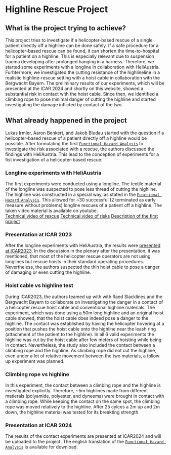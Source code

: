 # Highline Rescue Project

## What is the project trying to achieve? 

This project tries to investigate if a helicopter-based rescue of a single patient directly off a highline can be done safely. If a safe procedure for a helicopter-based rescue can be found, it can shorten the time-to-hospital for a patient on a highline. This is especially relevant due to suspension trauma developing after prolonged hanging in a harness. 
Therefore, we started some experiments with a longline in collaboration with HeliAustria. Furhtermore, we investigated the cutting resistance of the highlineline in a realistic highline-rescue setting with a hoist cable in collaboration with the Bergwacht Bayern.
The preliminary results of our experiments, which will be presented at the ICAR 2024 and shortly on this website, showed a substantial risk in contact with the hoist cable.
Since then, we identified a climbing rope to pose minimal danger of cutting the highline and started investigating the damage inflicted by contact of the two.

## What already happened in the project

Lukas Irmler, Aaron Benkert, and Jakob Bludau started with the question if a helicopter-based rescue of a patient directly off a highline would be possible. After formulating the first [`Functional Hazard Analysis`](https://github.com/JBludau/Highline-Rescue-Project/blob/main/documents/helikopter_rettung_fha_v2.0_german.pdf) to investigate the risk associated with a rescue, the authors discussed the findings with HeliAustria. This lead to the conception of experiments for a fist investigation of a helicopter-based rescue.

### Longline experiments with HeliAustria

The first experiments were conducted using a longline. The textile material of the longline was suspected to pose less thread of cutting the highline. The highline was constructed in a special way, as stated in the [`Functional Hazard Analysis`](https://github.com/JBludau/Highline-Rescue-Project/blob/main/documents/helikopter_rettung_fha_v2.0_german.pdf). This allowed for ~30 successful (2 terminated as early measure without problems) longline rescues of a patient off a highline.
The taken video material is available on youtube.  
[Technical video of rescue](https://www.youtube.com/watch?v=iLqlUBwQ1ak)
[Technical video of risks](https://www.youtube.com/watch?v=SlgHOHsWXp8)
[Description of the first project](https://www.youtube.com/watch?v=puFq4TgSw14)

### Presentation at ICAR 2023

After the longline experiments with HeliAustria, the results were [presented at ICAR2023](https://github.com/JBludau/Highline-Rescue-Project/blob/main/presentations/icar_2023_highline_rescue_longline.pdf). In the discussion in the plenary after the presentation, it was mentioned, that most of the helicopter rescue operators are not using longlines but rescue hoists in their standard operating procedures. Nevertheless, the authors suspected the thin hoist cable to pose a danger of damaging or even cutting the highline.  

### Hoist cable vs highline test

During ICAR2023, the authors teamed up with with Raed Slacklines and the Bergwacht Bayern to collaborate on investigating the danger in a contact of a helicopter rescue hoist cable and conventional highline materials. The experiment, which was done using a 50m long highline and an original hoist cable showed, that the hoist cable does indeed pose a danger to the highline. The contact was established by having the helicopter hovering at a position that pushes the hoist cable onto the highline near the leash ring (attachment of the patient to the highline). In all 6 valid experiments the highline was cut by the hoist cable after few meters of hoisting while being in contact.
Nevertheless, the study also included the contact between a climbing rope and the highline. As climbing rope did not cut the highline, even under a lot of relative movement between the two materials, a follow up experiment was planned.

### Climbing rope vs highline

In this experiment, the contact between a climbing rope and the highline is investigated explicitly. Therefore, ~5m highlines made from different matierals (polyamide, polyester, and dyneema) were brought in contact with a climbing rope. While keeping the contact on the same spot, the climbing rope was moved relatively to the highline. After 25 cylces a 2m up and 2m down, the highline material was tested for its breakting strength.

### Presentation at ICAR 2024

The results of the contact experiments are presented at ICAR2024 and will be uploaded to the project.
The english translation of the [`Functional Hazard Analysis`](https://github.com/JBludau/Highline-Rescue-Project/blob/main/documents/helicopter_rescue_fha_2.0_english.pdf) is available for download.
